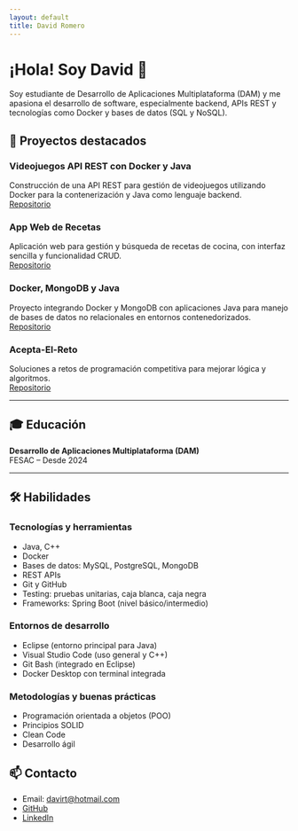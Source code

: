 ```yaml
---
layout: default
title: David Romero
---
```


# ¡Hola! Soy David 👋

Soy estudiante de Desarrollo de Aplicaciones Multiplataforma (DAM) y me apasiona el desarrollo de software, especialmente backend, APIs REST y tecnologías como Docker y bases de datos (SQL y NoSQL).

## 🚀 Proyectos destacados

### Videojuegos API REST con Docker y Java  
Construcción de una API REST para gestión de videojuegos utilizando Docker para la contenerización y Java como lenguaje backend.  
[Repositorio](https://github.com/tuusuario/videojuegos-api-rest-docker-java)

### App Web de Recetas  
Aplicación web para gestión y búsqueda de recetas de cocina, con interfaz sencilla y funcionalidad CRUD.  
[Repositorio](https://github.com/tuusuario/AppWeb-Receta)

### Docker, MongoDB y Java  
Proyecto integrando Docker y MongoDB con aplicaciones Java para manejo de bases de datos no relacionales en entornos contenedorizados.  
[Repositorio](https://github.com/tuusuario/Docker-MongoDB-Java)

### Acepta-El-Reto  
Soluciones a retos de programación competitiva para mejorar lógica y algoritmos.  
[Repositorio](https://github.com/tuusuario/Acepta-El-Reto)

---

## 🎓 Educación

**Desarrollo de Aplicaciones Multiplataforma (DAM)**  
FESAC – Desde 2024

---

## 🛠️ Habilidades

### Tecnologías y herramientas

- Java, C++  
- Docker  
- Bases de datos: MySQL, PostgreSQL, MongoDB  
- REST APIs  
- Git y GitHub  
- Testing: pruebas unitarias, caja blanca, caja negra  
- Frameworks: Spring Boot (nivel básico/intermedio)  

### Entornos de desarrollo

- Eclipse (entorno principal para Java)  
- Visual Studio Code (uso general y C++)  
- Git Bash (integrado en Eclipse)
- Docker Desktop con terminal integrada

### Metodologías y buenas prácticas

- Programación orientada a objetos (POO)  
- Principios SOLID  
- Clean Code  
- Desarrollo ágil  

## 📫 Contacto

- Email: davirt@hotmail.com  
- <a href="https://github.com/DavidSvq" target="_blank" rel="noopener noreferrer">GitHub</a>  
- <a href="https://www.linkedin.com/in/david-romero-ternero-64114a4a" target="_blank" rel="noopener noreferrer">LinkedIn</a>
